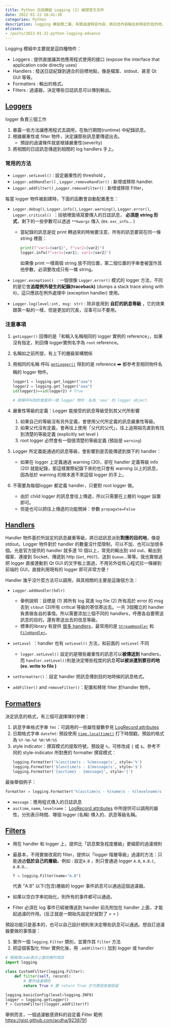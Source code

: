 ```yaml
---
title: Python 日誌模組 Logging (2) 細探官方文件
date: 2022-01-22 16:41:38
categories: Python
description: logging 模組第二篇，有關過濾特定內容、將日誌內容輸出到特定的目的地、日誌格式可調用哪些系統參數等，模組中四個常見物件的使用方式。
aliases:
- /posts/2022-01-22-python-logging-advance
---
```


Logging 模組中主要就是這四種物件：

- Loggers : 提供直接讓其他應用程式使用的接口 (expose the interface that application code directly uses)
- Handlers : 發送日誌紀錄到適合的目標地點，像是檔案、stdout、甚至 Qt GUI 等等。
- Formatters : 輸出的格式。
- Filters : 過濾器，決定哪些日誌訊息可以傳到輸出。

## [Loggers](https://docs.python.org/3/howto/logging.html#advanced-logging-tutorial)

logger 負責三個工作

1. 暴露一些方法讓應用程式去調用，在執行期間(runtime) 中紀錄訊息。
2. 根據嚴重性或 filter 物件，決定讓那些訊息要傳遞出去。
   - 預設的過濾條件就是根據嚴重性(severity)
3. 將相關的日誌訊息傳遞到相關的 log handlers 手上。

### 常用的方法

* `Logger.setLevel()` : 設定嚴重性的 threshold 。
* `Logger.addHandler()` , `Logger.removeHandler()` : 新增或移除 handler.
* `Logger.addFilter()` ,`Logger.removeFilter()` : 新增或移除 Filter，

每當 logger 物件被創建時，下面的函數會自動配置產生：

* `Logger.debug()`, `Logger.info()`, `Logger.warning()`, `Logger.error()`, `Logger.critical() `：括號裡面填寫要傳入的日誌訊息， **必須是 string 形式**，剩下的一些參數可以透過 `**kwargs` 傳入 (ex. `exc_info`... )

  - 當紀錄的訊息是從 print 轉過來的時候要注意，所有的訊息要寫在同一條 string 裡面：

    ```python
    print(f"var1={var1}", f"var2={var2}")
    logger.info(f"var1={var1}; var2={var2}")
    ```

    如果像 print 一樣兩個 string 放不同位置，第二個位置的字串會被當作其他參數，必須要改成只有一條 string。

* `Logger.exception() ` : 一個很像 `Logger.error()` 模式的 logger 方法，不同的是它會**追蹤例外發生的紀錄(traceback)** (dumps a stack trace along with it)，這只應該在例外處理中 (exception handler) 使用。

* `Logger.log(level:int, msg: str)` : 除非是用到 **自訂的訊息等級** ，它的效果跟第一點的一樣，但是更加的冗長，沒事可以不要用。

### 注意事項

1. `getLogger()` 回傳的是「和輸入名稱相同的 logger 實例的 reference」，如果沒有指定，則回傳 logger實例名字為 `root` reference。

2. 名稱如之前所提，有上下的層級架構關係

3. 用相同的名稱 呼叫 [`getLogger()`](https://docs.python.org/3/library/logging.html#logging.getLogger) 得到的是 reference :arrow_right: 都參考至相同物件名稱的 logger 物件。

   ```python
   logger1 = logging.get_logger("aaa")
   logger2 = logging.get_logger("aaa") 
   id(logger1)==id(logger2) # True
   
   # 兩條呼叫到的會是同一個 logger 物件：名為 'aaa' 的 logger object. 
   ```

4. 嚴重性等級的定義：Logger 能接受的訊息等級受到其父代所影響

   1. 如果自己的等級沒有另外定義，會使用父代所定義的訊息嚴重性等級。
   2. 如果父代沒有定義，會再往上使用「父代的父代」，往上追朔祖先直到有找到清楚的等級定義 (explicitly set level )
   3. root logger 必然會有一個很清楚的等級定義 (預設是 `warning`) 

5. Logger 所定義能通過的訊息等級，會影響到是否能傳遞到旗下的 handler：

   - 如果在 logger 上定義通過 warning (30)，卻在 handler 定義等級 info (20) 就能紀錄，那這樣實際紀錄下來的也只會有 warning 以上的訊息，因為低於 warning 的根本進不來這個 logger 的手上。

6. 不需要為每個logger 都定義 handler，只要對 root logger 做。

   - 由於 child logger 的訊息會往上傳遞，所以只需要在上層的 logger 設置即可。
   - 但是也可以把往上傳遞的功能關掉：參數 `propagate=False` 

## [Handlers](https://docs.python.org/3/howto/logging.html#handlers)

Handler 物件基於所設定的訊息嚴重等級，將日誌訊息派到**對應的目的地**，像是 stdout。Logger 物件對於 handler 的數量沒什麼限制，可以不加、也可以加很多個。光是官方提供的 handler 就多達 10 個以上，常見的輸出到 std out、輸出到檔案、連接到 Socket、傳遞到 http (`Get`, `POST`)、送到 `Queue`...等等。我也實做過把 logger 直接連動到 Qt GUI 的文字板上面過，不用另外從核心程式拉一條線到前端的 GUI，直接利用現有的 logger 即可非常方便！


Handler 幾乎沒什麼方法可以調用，與其相關的主要是這幾個方法：

- `Logger.addHandler(hdlr)`
  - 舉例說明：目標是 (1) 將所有 log 寫進 log file  (2) 所有高於 error 的 msg 丟到 `stdout` (3)所有 critical 等級的寄信寄出去。一共 3個獨立的 handler 負責做各自的事情。所以需要添加三個不同的 handlers，呼應各自要寄送訊息的目的，還有寄送出去的信息等級。
  - 標準的library 有提供 [很多 handlers](https://docs.python.org/3/howto/logging.html#useful-handlers)，最常用的是 [`StreamHandler`](https://docs.python.org/3/library/logging.handlers.html#logging.StreamHandler) 和[`FileHandler`](https://docs.python.org/3/library/logging.handlers.html#logging.FileHandler)。
- `setLevel `：handler 也有 `setLevel()` 方法，和前面的 `setLevel` 不同

  - `logger.setLevel()` 設定的是哪些嚴重性的訊息可以**被傳送到** handlers，而 `handler.setLevel()`則是決定哪些程度的訊息**可以被派遣到要目的地 (ex. write to file )**
- `setFormatter()`：設定 handler 把訊息傳到目的地時候的訊息格式。
- `addFilter()` and `removeFilter()`：配置和移除 filter 於handler 物件。

## [Formatters](https://docs.python.org/3/howto/logging.html#formatters)

決定訊息的格式，有三個可選擇擇的參數：

1. 訊息字串格式字串 `fmt`：可調用的一些屬性變數參見 [LogRecord attributes](https://docs.python.org/3.7/library/logging.html#logrecord-attributes)
2. 日期格式字串 `datefmt`: 預設使用  [`time.localtime()`](https://docs.python.org/3/library/time.html#time.localtime) 打下時間戳，預設的格式為 `%Y-%m-%d %H:%M:%S`
3. style indicator：撰寫模式的提取符號，預設是 `%`，可修改成 `{` 或 `$`。參考不同的 style-indicator 所對應的 formatter 撰寫模式：
	```python
	logging.Formatter('%(asctime)s - %(message)s', style='%')
	logging.Formatter('$(asctime)s - $(message)s', style='$')
	logging.Formatter('{asctime} - {message}', style='{')
	```

最後舉個例子：

```python
formatter = logging.Formatter('%(asctime)s - %(name)s - %(levelname)s : %(message)s')
```

- `message`：應用程式傳入的日誌訊息
- `asctime`, `name`, `levelname`： [LogRecord attributes](https://docs.python.org/3.7/library/logging.html#logrecord-attributes) 中所提供可以調用的屬性，分別表示時間、哪個 logger (名稱) 傳入的、訊息等級名稱。

## [Filters](https://docs.python.org/3/library/logging.html#filter-objects)

- 用在 handler 和 logger 上，提供比「訊息緊急程度層級」更細節的過濾規則

- 最基本，不用實做改寫的 filter，提供以「logger 階層等級」過濾的方法：只能通過**低於自己的層級**。例如 : 設定`A.B` ，則只會通過 logger `A.B`, `A.B.C`, `A.B.D`…

  ```python
  f = logging.Filter(name="A.B")
  ```

  代表 "A.B" 以下(包含)層級的 logger 事件訊息可以通過這個過濾器。

- 如果以空白字串初始化，則所有的事件都可以通過。

- Filter 必須在 log 事件已經被傳送到 handler 前先附加在 handler 上面，才能起過濾的作用。(反正就是一開始先設定好就對了 = = )

預設功能只是基本的，也可以自己設計規則來決定哪些訊息可以通過。想自訂過濾器要做的事情是：

1. 實作一個 `logging.Filter` 類別，並實作其 `filter` 方法
2. 把這個客製化 filter 實例化後，用 `.addFilter()` 加到 logger 或 handler 

```python
# 稍微用code表示上面的條列項目
import logging

class CustomFilter(logging.Filter):
    def filter(self, record):
        # 實作過濾規則 
        return True # 要 return True 才代表信息被保留

logging.basicConfig(level=logging.INFO)
logger = logging.getLogger()
f = CustomFilter()logger.addFilter(f)
```

舉例而言，一個過濾敏感資料的自定義 Filter 範例 https://gist.github.com/acdha/9238791